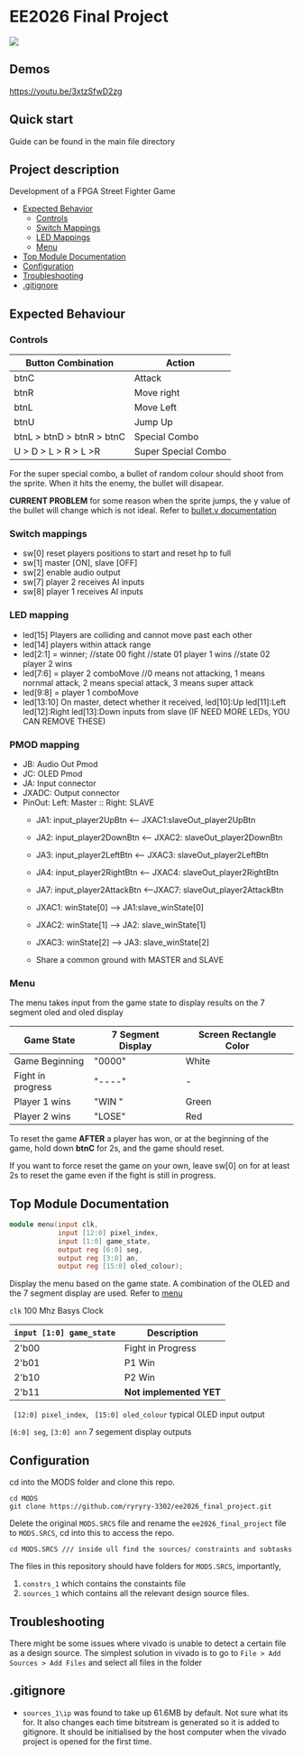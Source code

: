 # EE2026 Final Project

![](https://github.com/ryryry-3302/ee2026_final_project/blob/main/ee2026demogif.gif)

## Demos
https://youtu.be/3xtzSfwD2zg

## Quick start
Guide can be found in the main file directory

## Project description 
Development of a FPGA Street Fighter Game


- [Expected Behavior](#expected-behaviour)
    - [Controls](#controls)
    - [Switch Mappings](#switch-mappings)
    - [LED Mappings](#led-mapping)
    - [Menu](#menu)
- [Top Module Documentation](#top-module-documentation)
- [Configuration](#configuration)
- [Troubleshooting](#troubleshooting)
- [.gitignore](#gitignore)

## Expected Behaviour

### Controls
| Button Combination       | Action         |
|--------------------------|----------------|
| btnC                     | Attack         |
| btnR                     | Move right     |
| btnL                     | Move Left      |
| btnU                     | Jump Up        |
| btnL > btnD > btnR > btnC | Special Combo |
| U > D > L > R > L >R     | Super Special  Combo |

For the super special combo, a bullet of random colour should shoot from the sprite. When it hits the enemy, the bullet will disapear.

**CURRENT PROBLEM** for some reason when the sprite jumps, the y value of the bullet will change which is not ideal. Refer to [bullet.v documentation](./sources_1/new/Graphics/README.md/#bullet)

### Switch mappings
- sw[0] reset players positions to start and reset hp to full
- sw[1] master [ON], slave [OFF]
- sw[2] enable audio output
- sw[7] player 2 receives AI inputs
- sw[8] player 1 receives AI inputs

### LED mapping
- led[15] Players are colliding and cannot move past each other
- led[14] players within attack range
- led[2:1] = winner; //state 00 fight //state 01 player 1 wins //state 02 player 2 wins
- led[7:6] = player 2 comboMove  //0 means not attacking, 1 means nornmal attack, 2 means special attack, 3 means super attack
- led[9:8] = player 1 comboMove
- led[13:10] On master, detect whether it received, led[10]:Up led[11]:Left led[12]:Right led[13]:Down inputs from slave (IF NEED MORE LEDs, YOU CAN REMOVE THESE)

### PMOD mapping
- JB: Audio Out Pmod
- JC: OLED Pmod
- JA: Input connector
- JXADC: Output connector
- PinOut: 
    Left: Master :: Right: SLAVE
    - JA1: input_player2UpBtn <-- JXAC1:slaveOut_player2UpBtn
    - JA2: input_player2DownBtn <-- JXAC2: slaveOut_player2DownBtn
    - JA3: input_player2LeftBtn <-- JXAC3: slaveOut_player2LeftBtn
    - JA4: input_player2RightBtn <-- JXAC4: slaveOut_player2RightBtn
    - JA7: input_player2AttackBtn <--JXAC7: slaveOut_player2AttackBtn

    - JXAC1: winState[0] --> JA1:slave_winState[0]
    - JXAC2: winState[1] --> JA2: slave_winState[1]
    - JXAC3: winState[2] --> JA3: slave_winState[2]
    - Share a common ground with MASTER and SLAVE

### Menu

The menu takes input from the game state to display results on the 7 segment oled and oled display

| Game State             | 7 Segment Display | Screen Rectangle Color |
|------------------------|-------------------|------------------------|
| Game Beginning         | "0000"            | White                  |
| Fight in progress      | "----"            | -                      |
| Player 1 wins          | "WIN "            | Green                  |
| Player 2 wins          | "LOSE"            | Red                    |

To reset the game **AFTER** a player has won, or at the beginning of the game, hold down **btnC** for 2s, and the game should reset.

If you want to force reset the game on your own, leave sw[0] on for at least 2s to reset the game even if the fight is still in progress.


## Top Module Documentation
```verilog
module menu(input clk,
            input [12:0] pixel_index,
            input [1:0] game_state,
            output reg [6:0] seg,
            output reg [3:0] an,
            output reg [15:0] oled_colour);
```

Display the menu based on the game state. A combination of the OLED and the 7 segment display are used. Refer to [menu](#menu)

`clk` 100 Mhz Basys Clock

| `input [1:0] game_state` | Description              |
|--------------------------|--------------------------|
| 2'b00                    | Fight in Progress        |
| 2'b01                    | P1 Win                   |
| 2'b10                    | P2 Win                   |
| 2'b11                    | **Not implemented YET**  |

` [12:0] pixel_index`, ` [15:0] oled_colour` typical OLED input output

`[6:0] seg`, `[3:0] ann` 7 segement display outputs



## Configuration
cd into the MODS folder and clone this repo.
```
cd MODS
git clone https://github.com/ryryry-3302/ee2026_final_project.git
```
Delete the original `MODS.SRCS` file and rename the `ee2026_final_project` file to `MODS.SRCS`, cd into this to access the repo.
```
cd MODS.SRCS /// inside ull find the sources/ constraints and subtasks
```
The files in this repository should have folders for `MODS.SRCS`, importantly, 
1. `constrs_1` which contains the constaints file
2. `sources_1` which contains all the relevant design source files.

## Troubleshooting
There might be some issues where vivado is unable to detect a certain file as a design source. The simplest solution in vivado is to go to `File > Add Sources > Add Files` and select all files in the folder

## .gitignore
- `sources_1\ip` was found to take up 61.6MB by default. Not sure what its for. It also changes each time bitstream is generated so it is added to gitignore. It should be initialised by the host computer when the vivado project is opened for the first time.
